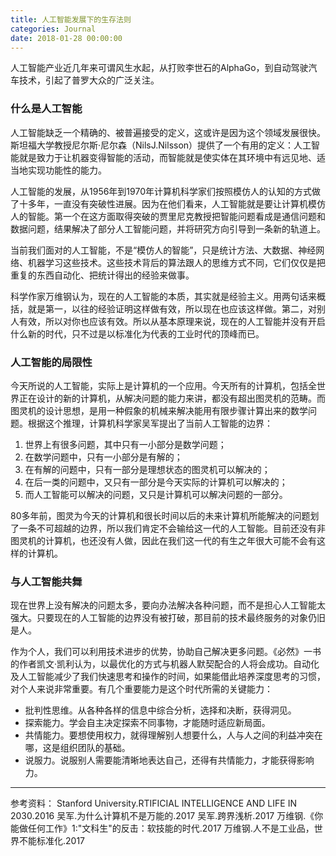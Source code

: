 ```yaml
---
title: 人工智能发展下的生存法则
categories: Journal
date: 2018-01-28 00:00:00
---
```

人工智能产业近几年来可谓风生水起，从打败李世石的AlphaGo，到自动驾驶汽车技术，引起了普罗大众的广泛关注。

### 什么是人工智能
人工智能缺乏一个精确的、被普遍接受的定义，这或许是因为这个领域发展很快。斯坦福大学教授尼尔斯·尼尔森（NilsJ.Nilsson）提供了一个有用的定义：人工智能就是致力于让机器变得智能的活动，而智能就是使实体在其环境中有远见地、适当地实现功能性的能力。

人工智能的发展，从1956年到1970年计算机科学家们按照模仿人的认知的方式做了十多年，一直没有突破性进展。因为在他们看来，人工智能就是要让计算机模仿人的智能。第一个在这方面取得突破的贾里尼克教授把智能问题看成是通信问题和数据问题，结果解决了部分人工智能问题，并将研究方向引导到一条新的轨道上。

当前我们面对的人工智能，不是“模仿人的智能”，只是统计方法、大数据、神经网络、机器学习这些技术。这些技术背后的算法跟人的思维方式不同，它们仅仅是把重复的东西自动化、把统计得出的经验来做事。

科学作家万维钢认为，现在的人工智能的本质，其实就是经验主义。用两句话来概括，就是第一，以往的经验证明这样做有效，所以现在也应该这样做。第二，对别人有效，所以对你也应该有效。所以从基本原理来说，现在的人工智能并没有开启什么新的时代，只不过是以标准化为代表的工业时代的顶峰而已。

### 人工智能的局限性

今天所说的人工智能，实际上是计算机的一个应用。今天所有的计算机，包括全世界正在设计的新的计算机，从解决问题的能力来讲，都没有超出图灵机的范畴。而图灵机的设计思想，是用一种假象的机械来解决能用有限步骤计算出来的数学问题。根据这个推理，计算机科学家吴军提出了当前人工智能的边界：
1. 世界上有很多问题，其中只有一小部分是数学问题；
2. 在数学问题中，只有一小部分是有解的；
3. 在有解的问题中，只有一部分是理想状态的图灵机可以解决的；
4. 在后一类的问题中，又只有一部分是今天实际的计算机可以解决的；
5. 而人工智能可以解决的问题，又只是计算机可以解决问题的一部分。

80多年前，图灵为今天的计算机和很长时间以后的未来计算机所能解决的问题划了一条不可超越的边界，所以我们肯定不会输给这一代的人工智能。目前还没有非图灵机的计算机，也还没有人做，因此在我们这一代的有生之年很大可能不会有这样的计算机。

### 与人工智能共舞

现在世界上没有解决的问题太多，要向办法解决各种问题，而不是担心人工智能太强大。只要现在的人工智能的边界没有被打破，那目前的技术最终服务的对象仍旧是人。

作为个人，我们可以利用技术进步的优势，协助自己解决更多问题。《必然》一书的作者凯文·凯利认为，以最优化的方式与机器人默契配合的人将会成功。自动化及人工智能减少了我们快速思考和操作的时间，如果能借此培养深度思考的习惯，对个人来说非常重要。有几个重要能力是这个时代所需的关键能力：
- 批判性思维。从各种各样的信息中综合分析，选择和决断，获得洞见。
- 探索能力。学会自主决定探索不同事物，才能随时适应新局面。
- 共情能力。要想使用权力，就得理解别人想要什么，人与人之间的利益冲突在哪，这是组织团队的基础。
- 说服力。说服别人需要能清晰地表达自己，还得有共情能力，才能获得影响力。

-----------
参考资料：
Stanford University.RTIFICIAL INTELLIGENCE AND LIFE IN 2030.2016
吴军.为什么计算机不是万能的.2017
吴军.跨界浅析.2017
万维钢.《你能做任何工作》1:"文科生"的反击：软技能的时代.2017
万维钢.人不是工业品，世界不能标准化.2017




